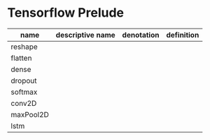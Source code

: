 # Tensorflow Prelude

| name       | descriptive name                   |	denotation    | definition
|------------|------------------------------------|---------------|--------------------------
| reshape    |                                    |               |
| flatten    |                                    |               |          
| dense      |                                    |               |         
| dropout    |                                    |               |         
| softmax    |                                    |               |         
| conv2D     |                                    |               |         
| maxPool2D  |                                    |               |         
| lstm       |                                    |               |         

